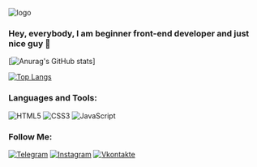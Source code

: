 ![logo](https://user-images.githubusercontent.com/67102520/115917225-922a1c80-a47e-11eb-8635-ffd19d9d62e6.png)

### Hey, everybody, I am beginner front-end developer and just nice guy 👋

[![Anurag's GitHub stats](https://github-readme-stats.vercel.app/api?username=desmond333&hide=prs,issues,contribs&show_icons=true&theme=radical)]

[![Top Langs](https://github-readme-stats.vercel.app/api/top-langs/?username=desmond333&hide=html,css&layout=compact)](https://github.com/anuraghazra/github-readme-stats)

### Languages and Tools:
![HTML5](https://img.shields.io/badge/-HTML5-090909?style=for-the-badge&logo=html&logoColor=47C5FB)
![CSS3](https://img.shields.io/badge/-CSS3-090909?style=for-the-badge&logo=css&logoColor=19A7F0)
![JavaScript](https://img.shields.io/badge/-JavaScript-090909?style=for-the-badge&logo=JavaScript&logoColor=E9D54D)

### Follow Me:
[![Telegram](https://img.shields.io/badge/-Telegram-090909?style=for-the-badge&logo=telegram&logoColor=27A0D9)](https://t.me/desmond333)
[![Instagram](https://img.shields.io/badge/-Instagram-090909?style=for-the-badge&logo=instagram&logoColor=B4068E)](https://instagram.com/_web._.pro.grammer_)
[![Vkontakte](https://img.shields.io/badge/-Vkontakte-090909?style=for-the-badge&logo=Vk&logoColor=4F7DB3)](https://vk.com/web_programmer2020)
